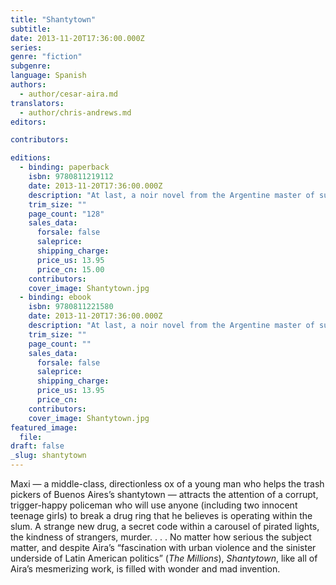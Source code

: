 ```yaml
---
title: "Shantytown"
subtitle:
date: 2013-11-20T17:36:00.000Z
series:
genre: "fiction"
subgenre:
language: Spanish
authors:
  - author/cesar-aira.md
translators:
  - author/chris-andrews.md
editors:

contributors:

editions:
  - binding: paperback
    isbn: 9780811219112
    date: 2013-11-20T17:36:00.000Z
    description: "At last, a noir novel from the Argentine master of suspense and surprises "
    trim_size: ""
    page_count: "128"
    sales_data:
      forsale: false
      saleprice:
      shipping_charge:
      price_us: 13.95
      price_cn: 15.00
    contributors:
    cover_image: Shantytown.jpg
  - binding: ebook
    isbn: 9780811221580
    date: 2013-11-20T17:36:00.000Z
    description: "At last, a noir novel from the Argentine master of suspense and surprises "
    trim_size: ""
    page_count: ""
    sales_data:
      forsale: false
      saleprice:
      shipping_charge:
      price_us: 13.95
      price_cn:
    contributors:
    cover_image: Shantytown.jpg
featured_image:
  file:
draft: false
_slug: shantytown
---
```


Maxi — a middle-class, directionless ox of a young man who helps the trash pickers of Buenos Aires’s shantytown — attracts the attention of a corrupt, trigger-happy policeman who will use anyone (including two innocent teenage girls) to break a drug ring that he believes is operating within the slum. A strange new drug, a secret code within a carousel of pirated lights, the kindness of strangers, murder. . . . No matter how serious the subject matter, and despite Aira’s “fascination with urban violence and the sinister underside of Latin American politics” (_The Millions_), _Shantytown_, like all of Aira’s mesmerizing work, is filled with wonder and mad invention.

